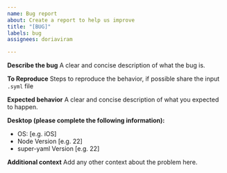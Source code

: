 ```yaml
---
name: Bug report
about: Create a report to help us improve
title: "[BUG]"
labels: bug
assignees: doriaviram

---
```


**Describe the bug**
A clear and concise description of what the bug is.

**To Reproduce**
Steps to reproduce the behavior, if possible share the input `.syml` file

**Expected behavior**
A clear and concise description of what you expected to happen.

**Desktop (please complete the following information):**
 - OS: [e.g. iOS]
 - Node Version [e.g. 22]
 - super-yaml Version [e.g. 22]

**Additional context**
Add any other context about the problem here.
